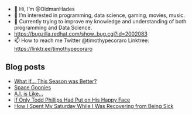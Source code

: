 - 👋 Hi, I’m @OldmanHades
- 👀 I’m interested in programming, data science, gaming, movies, music.
- 🌱 Currently trying to improve my knowledge and understanding of both programming and Data Science.
- https://bugzilla.redhat.com/show_bug.cgi?id=2002083
- 📫 How to reach me Twitter @timothypecoraro
Linktree: https://linktr.ee/timothypecoraro

## Blog posts
<!-- BLOG-POST-LIST:START -->
- [What If… This Season was Better?](https://medium.com/@timothypecoraro/what-if-this-season-was-better-b0fe88f766ff?source=rss-5097f5c9b801------2)
- [Space Goonies](https://medium.com/@timothypecoraro/space-goonies-4c15af4fa023?source=rss-5097f5c9b801------2)
- [A.I. is Like…](https://medium.com/@timothypecoraro/a-i-is-like-a80755aedcee?source=rss-5097f5c9b801------2)
- [If Only Todd Phillips Had Put on His Happy Face](https://medium.com/@timothypecoraro/if-only-todd-phillips-had-put-on-his-happy-face-1dc97b7eda5f?source=rss-5097f5c9b801------2)
- [How I Spent My Saturday While I Was Recovering from Being Sick](https://medium.com/@timothypecoraro/how-i-spent-my-saturday-while-i-was-recovering-from-being-sick-7d6669eb0277?source=rss-5097f5c9b801------2)
<!-- BLOG-POST-LIST:END -->
